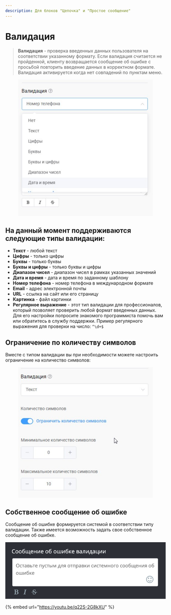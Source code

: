 ```yaml
---
description: Для блоков "Цепочка" и "Простое сообщение"
---
```


# Валидация

> **Валидация** - проверка введенных данных пользователя на соответствии указанному формату. Если валидация считается не пройденной, клиенту возвращается сообщение об ошибке с просьбой повторить введение данных в корректном формате. Валидация активируется когда нет совпадений по пунктам меню.

<figure><img src="../../../.gitbook/assets/1.jpg" alt=""><figcaption></figcaption></figure>

## На данный момент поддерживаются следующие типы валидации: <a href="#na-dannyi-moment-podderzhivayutsya-sleduyushie-tipy-validacii" id="na-dannyi-moment-podderzhivayutsya-sleduyushie-tipy-validacii"></a>

* **Текст** - любой текст
* **Цифры** - только цифры
* **Буквы** - только буквы
* **Буквы и цифры** - только буквы и цифры
* **Диапазон чисел** - диапазон чисел в рамках указанных значений
* **Дата и время** - дата и время по заданному шаблону
* **Номер телефона** - номер телефона в международном формате
* **Email** - адрес электронной почты
* **URL** - ссылка на сайт или его страницу
* **Картинка** - файл картинки
* **Регулярное выражение** - этот тип валидации для профессионалов, который позволяет проверить любой формат введенных данных. Для его настройки попросите знакомого программиста помочь вам или обратитесь в службу поддержки. Пример регулярного выражения для проверки на число: `^\d+$`

## Ограничение по количеству символов <a href="#ogranichenie-po-kolichestvu-simvolov" id="ogranichenie-po-kolichestvu-simvolov"></a>

Вместе с типом валидации вы при необходимости можете настроить ограничение на количество символов:

<figure><img src="../../../.gitbook/assets/2.jpg" alt=""><figcaption></figcaption></figure>

## Собственное сообщение об ошибке <a href="#sobstvennoe-soobshenie-ob-oshibke" id="sobstvennoe-soobshenie-ob-oshibke"></a>

Сообщение об ошибке формируется системой в соответствии типу валидации. Также имеется возможность задать свое собственное сообщение об ошибке.

![](<../../../.gitbook/assets/image (90).png>)

{% embed url="https://youtu.be/q22S-2G8kXU" %}

